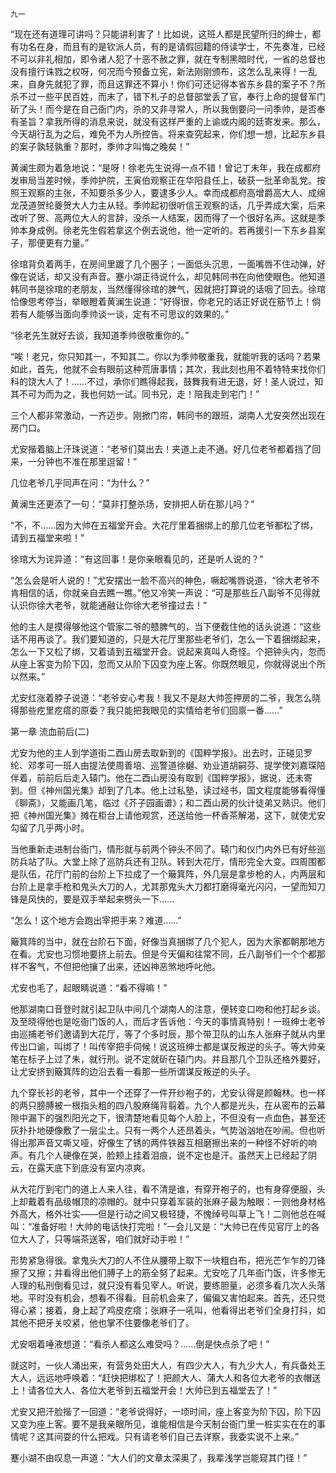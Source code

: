     九一 

   “现在还有道理可讲吗？只能讲利害了！比如说，这班人都是民望所归的绅士，都有功名在身，而且有的是钦派人员，有的是请假回籍的侍读学士，不先奏准，已经不可以非礼相加，即令诸人犯了十恶不赦之罪，就在专制黑暗时代，一省的总督也没有擅行诛戮之权呀，何况而今预备立宪，新法刚刚颁布，这怎么乱来得！一乱来，自身先就犯了罪，而且这罪还不算小！你们可还记得本省东乡县的案子不？所杀不过一些平民百姓，而末了，错下札子的总督部堂丢了官，奉行上命的提督军门斫了头！而今是在自己衙门内，杀的又非寻常人，所以我倒要问一问季帅，是否奉有圣旨？拿我所得的消息来说，就没有这样严重的上谕或内阁的廷寄发来。那么，今天胡行乱为之后，难免不为人所控告。将来查究起来，你们想一想，比起东乡县的案子孰轻孰重？那时，季帅才叫悔之晚矣！”

   黄澜生颇为着急地说：“是呀！徐老先生说得一点不错！曾记丁未年，我在成都府发审局当差时候，季帅护院，王寅伯观察正在华阳县任上，破获一批革命乱党。按照王观察的主张，不知要杀多少人，要逮多少人。幸而成都府高增爵高大人、成绵龙茂道贺纶夔贺大人力主从轻。季帅起初很听信王观察的话，几乎弄成大案，后来改听了贺、高两位大人的言辞，没杀一人结案，因而得了一个很好名声。这就是季帅本身成例。徐老先生假若拿这个例去说他，他一定听的。若再援引一下东乡县案子，那便更有力量。”

   徐琯背负着两手，在房间里踱了几个圈子；一面低头沉思，一面嘴唇不住动弹，好像在说话，却又没有声音。蹇小湖正待说什么，却见韩同书在向他使眼色。他知道韩同书是徐琯的老朋友，当然懂得徐琯的脾气，因就把打算说的话咽了回去。徐琯恰像思考停当，举眼瞪着黄澜生说道：“好得很，你老兄的话正好说在筋节上！倘若有人能够当面向季帅谈一谈，定有不可思议的效果的。”

   “徐老先生就好去谈，我知道季帅很敬重你的。”

   “唉！老兄，你只知其一，不知其二。你以为季帅敬重我，就能听我的话吗？若果如此，首先，他就不会有眼前这种荒唐事情；其次，我此刻也用不着特特来找你们科的饶大人了！……不过，承你们瞧得起我，鼓舞我有进无退，好！圣人说过，知其不可为而为之，我也何妨一试。同书兄，走！陪我走到宅门！”

   三个人都非常激动，一齐迈步。刚掀门帘，韩同书的跟班，湖南人尤安突然出现在房门口。

   尤安揩着脑上汗珠说道：“老爷们莫出去！夹道上走不通。好几位老爷都着挡了回来，一分钟也不准在那里逗留！”

   几位老爷几乎同声在问：“为什么？”

   黄澜生还更添了一句：“莫非打整杀场，安排把人斫在那儿吗？”

   “不，不……因为大帅在五福堂开会。大花厅里着捆绑上的那几位老爷都松了绑，请到五福堂来啦！”

   徐琯大为诧异道：“有这回事！是你亲眼看见的，还是听人说的？”

   “怎么会是听人说的！”尤安摆出一脸不高兴的神色，噘起嘴唇说道，“徐大老爷不肯相信的话，你就亲自去瞧一瞧。”他又冷笑一声说：“可是那些丘八副爷不见得就认识你徐大老爷，就能通融让你徐大老爷撞过去！”

   他的主人是摸得够他这个管家二爷的戆脾气的，当下便截住他的话头说道：“这些话不用再谈了。我们要知道的，只是大花厅里那些老爷们，怎么一下着捆绑起来，怎么一下又松了绑，又着请到五福堂开会。说起来真叫人奇怪。个把钟头内，忽而从座上客变为阶下囚，忽而又从阶下囚变为座上客。你既然眼见，你就得说出个所以然来。”

   尤安红涨着脖子说道：“老爷安心考我！我又不是赵大帅签押房的二爷，我怎么晓得那些疙里疙瘩的原委？我只能把我眼见的实情给老爷们回禀一番……”

   第一章 流血前后(二)

   尤安为他的主人到学道街二酉山房去取新到的《国粹学报》。出去时，正碰见罗纶、邓孝可一班人由提法使周善培、巡警道徐樾、劝业道胡嗣芬、提学使刘嘉琛陪伴着，前前后后走入辕门。他在二酉山房没有取到《国粹学报》，据说，还未寄到。但《神州国光集》却到了几本。他上过私塾，读过经书，国文程度能够看得懂《聊斋》，又能画几笔，临过《芥子园画谱》；和二酉山房的伙计徒弟又熟识。他们把《神州国光集》摊在柜台上请他观赏，还送给他一杯香茶解渴，这下，就使尤安勾留了几乎两小时。

   当他重新走进制台衙门，情形就与前两个钟头不同了。辕门和仪门内外已有好些巡防兵站了队。大堂上除了巡防兵还有卫队。转到大花厅，情形完全大变。四周围都是队伍，花厅门前的台阶上下拉成了一个簸箕阵，外几层是拿步枪的人，内两层和台阶上是拿手枪和鬼头大刀的人，尤其那鬼头大刀都打磨得毫光闪闪，一望而知刀锋是风快的，要是双手举起来劈头一下……

   “怎么！这个地方会跑出宰把手来？难道……”

   簸箕阵的当中，就在台阶石下面，好像当真捆绑了几个犯人，因为大家都朝那地方在看。尤安也习惯地要挤上前去。但是今天偏和往常不同，丘八副爷们一个个都那样不客气，不但把他攘了出来，还凶神恶煞地呼叱他。

   尤安也毛了，起眼睛说道：“看不得嘛！”

   他那湖南口音登时就引起卫队中间几个湖南人的注意，便转变口吻和他打起乡谈。及至晓得他也是吃衙门饭的人，而后才告诉他：今天的事情真特别！一班绅士老爷由巡捕老爷们邀请到大花厅，等了个多时辰，那个带卫队的山东人张麻子就从内里传出口谕，叫绑了！叫传宰把手伺候！说这班绅士都是谋反叛逆的头子。等大帅亲笔在标子上过了朱，就行刑。说不定就斫在辕门内。并且那几个卫队还格外要好，让尤安挤到簸箕阵的边沿去看一看那一些所谓谋反叛逆的头子。

   九个穿长衫的老爷，其中一个还穿了一件开纱袍子的，尤安认得是颜翰林。也一样的两只膀膊被一根指头粗的四八股麻绳背翦着。九个人都是光头，在从密布的云幕隙中漏下的强烈阳光之下，很清楚地看见每个人脸上，不但没有一点血色，甚至还灰扑扑地硬像敷了一层尘土。只有一两个人还昂着头，气势汹汹地在吵闹。但也听得出那声音又嘶又哑，好像生了锈的两件铁器互相磨擦出来的一种怪不好听的响声。有几个人硬像在哭，脸颊上挂着泪痕，说不定也是汗。虽然天上已经起了阴云，在露天底下到底没有室内凉爽。

   从大花厅到宅门的道上人来人往，看不清是谁，有穿开袍子的，也有身穿便服，头上却戴着有品级帽顶的凉帽的。就中只穿着军装的张麻子最为触眼：一则他身材格外高大，格外壮实——但是行动之间又极轻捷，不愧绰号叫草上飞！二则他总在喊叫：“准备好啦！大帅的电话快打完啦！”一会儿又是：“大帅已在传见官厅上的各位大人了，只等端茶送客，咱们就好动手啦！”

   形势紧急得很。拿鬼头大刀的人不住从腰带上取下一块粗白布，把光芒乍乍的刀锋擦了又擦；并看得出他们膊子上的筋全努了起来。尤安吃了几年衙门饭，许多惨无人理的私刑倒看见过，就只没有看见宰人。听说，要练胆量，必须多看几次人头落地。平时没有机会，想看不得看。目前机会来了，偏偏又害怕起来。首先，还只觉得心紧；接着，身上起了鸡皮疙瘩；张麻子一吼叫，他看得出老爷们全身打抖，如其他不把牙关咬紧，他也掌不住要像老爷们了。

   尤安咽着唾液想道：“看杀人都这么难受吗？……倒是快点杀了吧！”

   就这时，一伙人涌出来，有营务处田大人，有四少大人，有九少大人，有兵备处王大人，远远地呼唤着：“赶快把绑松了！把颜大人、蒲大人和各位大老爷的衣帽送上！请各位大人、各位大老爷到五福堂开会！大帅已到五福堂去了！”

   尤安又把汗脸揩了一回道：“老爷说得好，一顷时间，座上客变为阶下囚，阶下囚又变为座上客。要不是我亲眼所见，谁能相信是今天制台衙门里一桩实实在在的事情呢？这其间耍的什么把戏。只有请老爷们自己去详察，我委实说不上来。”

   蹇小湖不由叹息一声道：“大人们的文章太深奥了，我辈浅学岂能窥其门径！”

